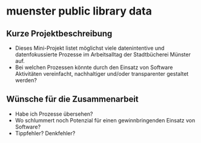 # muenster public library data

## Kurze Projektbeschreibung
- Dieses Mini-Projekt listet möglichst viele datenintentive und datenfokussierte Prozesse im Arbeitsalltag der Stadtbücherei Münster auf.
- Bei welchen Prozessen könnte durch den Einsatz von Software Aktivitäten vereinfacht, nachhaltiger und/oder transparenter gestaltet werden?

## Wünsche für die Zusammenarbeit
- Habe ich Prozesse übersehen?
- Wo schlummert noch Potenzial für einen gewinnbringenden Einsatz von Software?
- Tippfehler? Denkfehler?

